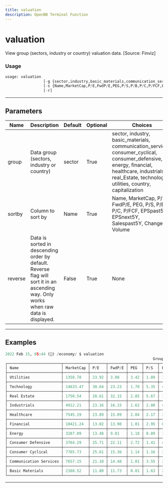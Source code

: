 ```yaml
---
title: valuation
description: OpenBB Terminal Function
---
```


# valuation

View group (sectors, industry or country) valuation data. [Source: Finviz]

### Usage

```python
usage: valuation
                 [-g {sector,industry,basic_materials,communication_services,consumer_cyclical,consumer_defensive,energy,financial,healthcare,industrials,real_Estate,technology,utilities,country,capitalization}]
                 [-s {Name,MarketCap,P/E,FwdP/E,PEG,P/S,P/B,P/C,P/FCF,EPSpast5Y,EPSnext5Y,Salespast5Y,Change,Volume}]
                 [-r]
```

---

## Parameters

| Name | Description | Default | Optional | Choices |
| ---- | ----------- | ------- | -------- | ------- |
| group | Data group (sectors, industry or country) | sector | True | sector, industry, basic_materials, communication_services, consumer_cyclical, consumer_defensive, energy, financial, healthcare, industrials, real_Estate, technology, utilities, country, capitalization |
| sortby | Column to sort by | Name | True | Name, MarketCap, P/E, FwdP/E, PEG, P/S, P/B, P/C, P/FCF, EPSpast5Y, EPSnext5Y, Salespast5Y, Change, Volume |
| reverse | Data is sorted in descending order by default. Reverse flag will sort it in an ascending way. Only works when raw data is displayed. | False | True | None |


---

## Examples

```python
2022 Feb 15, 05:44 (🦋) /economy/ $ valuation
                                                                  Group Valuation Data
┌────────────────────────┬───────────┬───────┬────────┬──────┬──────┬──────┬───────┬───────┬───────────┬───────────┬─────────────┬────────┬─────────────┐
│ Name                   │ MarketCap │ P/E   │ FwdP/E │ PEG  │ P/S  │ P/B  │ P/C   │ P/FCF │ EPSpast5Y │ EPSnext5Y │ Salespast5Y │ Change │ Volume [1M] │
├────────────────────────┼───────────┼───────┼────────┼──────┼──────┼──────┼───────┼───────┼───────────┼───────────┼─────────────┼────────┼─────────────┤
│ Utilities              │ 1358.78   │ 23.92 │ 3.08   │ 3.42 │ 1.89 │ 1.34 │ 27.21 │ 58.67 │ -0.01     │ 0.07      │ 0.02        │ -0.01  │ 163.32      │
├────────────────────────┼───────────┼───────┼────────┼──────┼──────┼──────┼───────┼───────┼───────────┼───────────┼─────────────┼────────┼─────────────┤
│ Technology             │ 14633.47  │ 30.64 │ 23.23  │ 1.70 │ 5.35 │ 4.49 │ 16.77 │ 37.99 │ 0.23      │ 0.18      │ 0.14        │ -0.00  │ 1440.00     │
├────────────────────────┼───────────┼───────┼────────┼──────┼──────┼──────┼───────┼───────┼───────────┼───────────┼─────────────┼────────┼─────────────┤
│ Real Estate            │ 1750.54   │ 28.61 │ 32.15  │ 2.85 │ 5.67 │ 1.84 │ 21.76 │ 60.06 │ 0.07      │ 0.10      │ 0.09        │ -0.01  │ 373.51      │
├────────────────────────┼───────────┼───────┼────────┼──────┼──────┼──────┼───────┼───────┼───────────┼───────────┼─────────────┼────────┼─────────────┤
│ Industrials            │ 4912.21   │ 23.16 │ 16.15  │ 1.62 │ 2.00 │ 4.09 │ 12.84 │ 32.04 │ 0.06      │ 0.14      │ 0.04        │ -0.00  │ 611.51      │
├────────────────────────┼───────────┼───────┼────────┼──────┼──────┼──────┼───────┼───────┼───────────┼───────────┼─────────────┼────────┼─────────────┤
│ Healthcare             │ 7545.19   │ 23.89 │ 15.09  │ 2.04 │ 2.17 │ 3.58 │ 12.48 │ 32.62 │ 0.12      │ 0.12      │ 0.12        │ -0.01  │ 1260.00     │
├────────────────────────┼───────────┼───────┼────────┼──────┼──────┼──────┼───────┼───────┼───────────┼───────────┼─────────────┼────────┼─────────────┤
│ Financial              │ 10421.24  │ 13.02 │ 13.90  │ 1.01 │ 2.95 │ 0.01 │ 0.59  │ 16.51 │ 0.08      │ 0.13      │ 0.07        │ -0.01  │ 1020.00     │
├────────────────────────┼───────────┼───────┼────────┼──────┼──────┼──────┼───────┼───────┼───────────┼───────────┼─────────────┼────────┼─────────────┤
│ Energy                 │ 3287.09   │ 13.48 │ 9.81   │ 1.18 │ 0.89 │ 1.26 │ 9.53  │ 18.20 │ -0.08     │ 0.11      │ 0.00        │ -0.02  │ 738.17      │
├────────────────────────┼───────────┼───────┼────────┼──────┼──────┼──────┼───────┼───────┼───────────┼───────────┼─────────────┼────────┼─────────────┤
│ Consumer Defensive     │ 3764.29   │ 25.71 │ 22.11  │ 2.72 │ 1.41 │ 4.15 │ 19.93 │ 48.20 │ 0.07      │ 0.09      │ 0.04        │ -0.00  │ 432.15      │
├────────────────────────┼───────────┼───────┼────────┼──────┼──────┼──────┼───────┼───────┼───────────┼───────────┼─────────────┼────────┼─────────────┤
│ Consumer Cyclical      │ 7765.73   │ 25.61 │ 15.36  │ 1.14 │ 1.16 │ 3.68 │ 10.47 │ 43.62 │ 0.25      │ 0.22      │ 0.19        │ 0.00   │ 1040.00     │
├────────────────────────┼───────────┼───────┼────────┼──────┼──────┼──────┼───────┼───────┼───────────┼───────────┼─────────────┼────────┼─────────────┤
│ Communication Services │ 7657.15   │ 21.10 │ 14.48  │ 1.01 │ 3.55 │ 3.49 │ 14.31 │ 32.95 │ 0.18      │ 0.21      │ 0.19        │ 0.00   │ 690.29      │
├────────────────────────┼───────────┼───────┼────────┼──────┼──────┼──────┼───────┼───────┼───────────┼───────────┼─────────────┼────────┼─────────────┤
│ Basic Materials        │ 2168.52   │ 11.80 │ 11.73  │ 0.81 │ 1.63 │ 2.23 │ 12.24 │ 16.83 │ 0.26      │ 0.15      │ 0.08        │ -0.01  │ 514.01      │
└────────────────────────┴───────────┴───────┴────────┴──────┴──────┴──────┴───────┴───────┴───────────┴───────────┴─────────────┴────────┴─────────────┘
```
---
